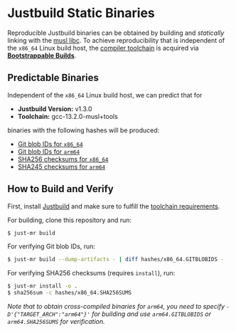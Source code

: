 # Justbuild Static Binaries

Reproducible Justbuild binaries can be obtained by building and *statically*
linking with the [musl libc](https://musl.libc.org/). To achieve reproducibility
that is independent of the `x86_64` Linux build host, the
[compiler toolchain](https://github.com/just-buildsystem/bootstrappable-toolchain)
is acquired via [**Bootstrappable Builds**](https://bootstrappable.org/).

## Predictable Binaries

Independent of the `x86_64` Linux build host, we can predict that for

- **Justbuild Version:** v1.3.0
- **Toolchain:** gcc-13.2.0-musl+tools

binaries with the following hashes will be produced:

- [Git blob IDs for `x86_64`](hashes/x86_64.GITBLOBIDS)
- [Git blob IDs for `arm64`](hashes/arm64.GITBLOBIDS)
- [SHA256 checksums for `x86_64`](hashes/x86_64.SHA256SUMS)
- [SHA245 checksums for `arm64`](hashes/arm64.SHA256SUMS)

## How to Build and Verify

First, install [Justbuild](https://github.com/just-buildsystem/justbuild) and
make sure to fulfill the
[toolchain requirements](https://github.com/just-buildsystem/bootstrappable-toolchain#initial-requirements).

For building, clone this repository and run:

``` sh
$ just-mr build
```

For verifying Git blob IDs, run:

``` sh
$ just-mr build --dump-artifacts - | diff hashes/x86_64.GITBLOBIDS -
```

For verifying SHA256 checksums (requires `install`), run:

``` sh
$ just-mr install -o .
$ sha256sum -c hashes/x86_64.SHA256SUMS
```

*Note that to obtain cross-compiled binaries for `arm64`, you need to specify
`-D'{"TARGET_ARCH":"arm64"}'` for building and use `arm64.GITBLOBIDS` or
`arm64.SHA256SUMS` for verification.*
